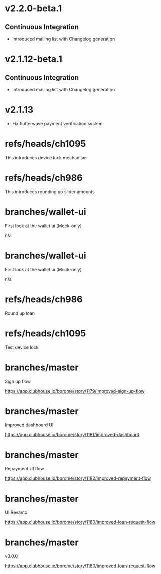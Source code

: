 # v2.2.0-beta.1
## Continuous Integration
- Introduced mailing list with Changelog generation


# v2.1.12-beta.1
## Continuous Integration
- Introduced mailing list with Changelog generation


# v2.1.13
- Fix flutterwave payment verification system

# refs/heads/ch1095
This introduces device lock mechanism

# refs/heads/ch986
This introduces rounding up slider amounts

# branches/wallet-ui
First look at the wallet ui (Mock-only)

n/a

# branches/wallet-ui
First look at the wallet ui (Mock-only)

n/a

# refs/heads/ch986
Round up loan

# refs/heads/ch1095
Test device lock

# branches/master
Sign up flow

https://app.clubhouse.io/borome/story/1179/improved-sign-up-flow

# branches/master
Improved dashboard UI

https://app.clubhouse.io/borome/story/1181/improved-dashboard

# branches/master
Repayment UI flow

https://app.clubhouse.io/borome/story/1182/improved-repayment-flow

# branches/master
UI Revamp

https://app.clubhouse.io/borome/story/1180/improved-loan-request-flow

# branches/master
v3.0.0

https://app.clubhouse.io/borome/story/1180/improved-loan-request-flow

